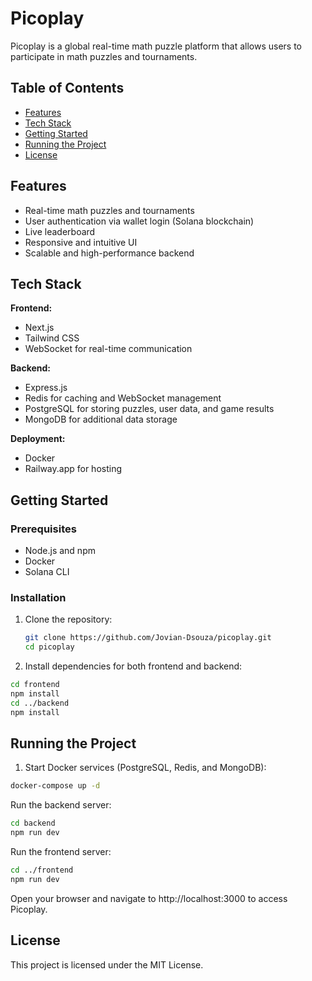 # Picoplay

Picoplay is a global real-time math puzzle platform that allows users to participate in math puzzles and tournaments. 

## Table of Contents

- [Features](#features)
- [Tech Stack](#tech-stack)
- [Getting Started](#getting-started)
- [Running the Project](#running-the-project)
- [License](#license)

## Features

- Real-time math puzzles and tournaments
- User authentication via wallet login (Solana blockchain)
- Live leaderboard
- Responsive and intuitive UI
- Scalable and high-performance backend

## Tech Stack

**Frontend:**
- Next.js
- Tailwind CSS
- WebSocket for real-time communication

**Backend:**
- Express.js
- Redis for caching and WebSocket management
- PostgreSQL for storing puzzles, user data, and game results
- MongoDB for additional data storage

**Deployment:**
- Docker
- Railway.app for hosting

## Getting Started

### Prerequisites

- Node.js and npm
- Docker
- Solana CLI

### Installation

1. Clone the repository:

   ```bash
   git clone https://github.com/Jovian-Dsouza/picoplay.git
   cd picoplay

2. Install dependencies for both frontend and backend:
```bash
cd frontend
npm install
cd ../backend
npm install
```

## Running the Project

1. Start Docker services (PostgreSQL, Redis, and MongoDB):

```bash
docker-compose up -d
```
Run the backend server:

```bash
cd backend
npm run dev
```
Run the frontend server:

```bash
cd ../frontend
npm run dev
```
Open your browser and navigate to http://localhost:3000 to access Picoplay.

## License
This project is licensed under the MIT License.